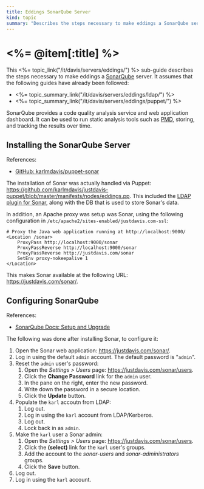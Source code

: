 ```yaml
--- 
title: Eddings SonarQube Server
kind: topic
summary: "Describes the steps necessary to make eddings a SonarQube server."
---
```



# <%= @item[:title] %>

This <%= topic_link("/it/davis/servers/eddings/") %> sub-guide describes the steps necessary to make eddings a [SonarQube](http://www.sonarqube.org/) server. It assumes that the following guides have already been followed:

* <%= topic_summary_link("/it/davis/servers/eddings/ldap/") %>
* <%= topic_summary_link("/it/davis/servers/eddings/puppet/") %>

SonarQube provides a code quality analysis service and web application dashboard. It can be used to run static analysis tools such as [PMD](http://pmd.sourceforge.net/), storing, and tracking the results over time.


## Installing the SonarQube Server

References:

* [GitHub: karlmdavis/puppet-sonar](https://github.com/karlmdavis/puppet-sonar)

The installation of Sonar was actually handled via Puppet: <https://github.com/karlmdavis/justdavis-puppet/blob/master/manifests/nodes/eddings.pp>. This included the [LDAP plugin for Sonar](http://docs.codehaus.org/display/SONAR/LDAP+Plugin), along with the DB that is used to store Sonar's data.

In addition, an Apache proxy was setup was Sonar, using the following configuration in `/etc/apache2/sites-enabled/justdavis.com-ssl`:

    # Proxy the Java web application running at http://localhost:9000/
    <Location /sonar>
    	ProxyPass http://localhost:9000/sonar
    	ProxyPassReverse http://localhost:9000/sonar
    	ProxyPassReverse http://justdavis.com/sonar
    	SetEnv proxy-nokeepalive 1
    </Location>

This makes Sonar available at the following URL: <https://justdavis.com/sonar/>.


## Configuring SonarQube

References:

* [SonarQube Docs: Setup and Upgrade](http://docs.codehaus.org/display/SONAR/Setup+and+Upgrade)

The following was done after installing Sonar, to configure it:

1. Open the Sonar web application: <https://justdavis.com/sonar/>.
1. Log in using the default `admin` account. The default password is "`admin`".
1. Reset the `admin` user's password:
    1. Open the *Settings > Users* page: <https://justdavis.com/sonar/users>.
    1. Click the **Change Password** link for the `admin` user.
    1. In the pane on the right, enter the new password.
    1. Write down the password in a secure location.
    1. Click the **Update** button.
1. Populate the `karl` accoutn from LDAP:
    1. Log out.
    1. Log in using the `karl` account from LDAP/Kerberos.
    1. Log out.
    1. Lock back in as `admin`.
1. Make the `karl` user a Sonar admin:
    1. Open the *Settings > Users* page: <https://justdavis.com/sonar/users>.
    1. Click the **(select)** link for the `karl` user's groups.
    1. Add the account to the *sonar-users* and *sonar-administrators* groups.
    1. Click the **Save** button.
1. Log out.
1. Log in using the `karl` account.


